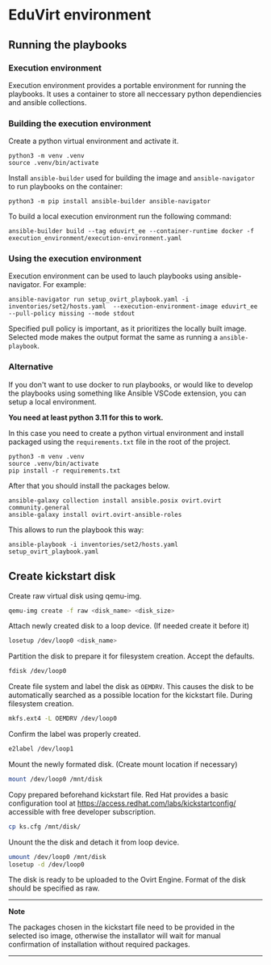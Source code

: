 # EduVirt environment

## Running the playbooks

### Execution environment

Execution environment provides a portable environment for running the playbooks. It uses a container to store all neccessary python dependiencies and ansible collections.    

### Building the execution environment 

Create a python virtual environment and activate it.
```
python3 -m venv .venv
source .venv/bin/activate
```

Install `ansible-builder` used for building the image and `ansible-navigator` to run playbooks on the container:
```
python3 -m pip install ansible-builder ansible-navigator
```

To build a local execution environment run the following command:

```
ansible-builder build --tag eduvirt_ee --container-runtime docker -f execution_environment/execution-environment.yaml
```

### Using the execution environment 

Execution environment can be used to lauch playbooks using ansible-navigator. For example: 

```
ansible-navigator run setup_ovirt_playbook.yaml -i inventories/set2/hosts.yaml  --execution-environment-image eduvirt_ee --pull-policy missing --mode stdout
```

Specified pull policy is important, as it prioritizes the locally built image. Selected mode makes the output format the same as running a `ansible-playbook`.

### Alternative 

If you don't want to use docker to run playbooks, or would like to develop the playbooks using something like Ansible VSCode extension, you can setup a local environment.


**You need at least python 3.11 for this to work.**

In this case you need to create a python virtual environment and install packaged using the `requirements.txt` file in the root of the project. 
```
python3 -m venv .venv
source .venv/bin/activate
pip install -r requirements.txt
```


After that you should install the packages below.

```
ansible-galaxy collection install ansible.posix ovirt.ovirt community.general 
ansible-galaxy install ovirt.ovirt-ansible-roles
```

This allows to run the playbook this way:

```
ansible-playbook -i inventories/set2/hosts.yaml setup_ovirt_playbook.yaml
```

## Create kickstart disk

Create raw virtual disk using qemu-img.
```bash
qemu-img create -f raw <disk_name> <disk_size>
```

Attach newly created disk to a loop device. (If needed create it before it)
```bash
losetup /dev/loop0 <disk_name>
```

Partition the disk to prepare it for filesystem creation. Accept the defaults.
```bash
fdisk /dev/loop0
```

Create file system and label the disk as ```OEMDRV```. This causes the disk to be automatically searched as a possible location for the kickstart file. During filesystem creation.
```bash
mkfs.ext4 -L OEMDRV /dev/loop0
```

Confirm the label was properly created.
```bash
e2label /dev/loop1
```

Mount the newly formated disk. (Create mount location if necessary)
```bash
mount /dev/loop0 /mnt/disk
```

Copy prepared beforehand kickstart file. Red Hat provides a basic configuration tool at https://access.redhat.com/labs/kickstartconfig/ accessible with free developer subscription.
```bash
cp ks.cfg /mnt/disk/
``` 

Unount the the disk and detach it from loop device.
```bash
umount /dev/loop0 /mnt/disk
losetup -d /dev/loop0
```

The disk is ready to be uploaded to the Ovirt Engine. Format of the disk should be specified as raw.

---
**Note**

The packages chosen in the kickstart file  need to be provided in the selected iso image, otherwise the installator will wait for manual confirmation of installation without required packages.

--- 